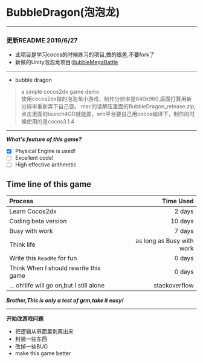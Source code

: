 # BubbleDragon(泡泡龙)
----------------------------
### 更新README 2019/6/27
* 此项目是学习cocos的时候练习的项目,做的很差,不要fork了
* 新做的Unity泡泡龙项目:[BubbleMegaBattle](https://github.com/Philofallever/BubbleMegaBattle)
---------------
- bubble dragon
> a simple cocos2dx game demo  
> 使用cocos2dx做的泡泡龙小游戏，制作分辨率是640x960,后面打算用新分辨率重新弄下自己耍。
> mac的话解压里面的BubbleDragon_release.zip,点击里面的launch4GD就能耍，win平台要自己用cocos编译下，制作的时候使用的是cocos3.1.4
-----------------
___What's feature of this game?___
- [x] Physical Engine is used!
- [ ] Excellent code!
- [ ] High effective arithmetic

**Time line of this game**
------------
| Process | Time Used |
| :------ | --------: |
| Learn Cocos2dx | 2 days |
| Coding beta version | 10 days |
| Busy with work| 7 days |
| Think life | as long as Busy with work |
| Write this `ReadMe` for fun| 0 days |
| Think When I should rewrite this game | 0 days |
| ... oh!life will go on,but I still alone | stackoverflow |

___Brother,This is only a test of grm,take it easy!___

---------------------------
**开始改游戏问题**
- 把逻辑从界面里剥离出来
- 封装一些东西
- 改掉一些BUG
- make this game better
